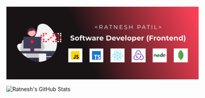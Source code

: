 ![Image](https://github.com/ratnesh1972/ratnesh1972/blob/main/githubcover2@2x.png)

![Ratnesh's GitHub Stats](https://github-readme-stats.vercel.app/api?username=ratnesh1972&theme=radical&show_icons=true&count_private=true)
